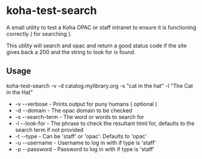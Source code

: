 # koha-test-search
A small utility to test a Koha OPAC or staff intranet to ensure it is functioning correctly ( for searching ).

This utility will search and opac and return a good status code if the site gives back a 200 and the string to look for is found.

## Usage
koha-test-search -v -d catalog.mylibrary.org -s "cat in the hat" -l "The Cat in the Hat"

* -v --verbose      - Prints output for puny humans ( optional )
* -d --domain       - The opac domain to be checked
* -s --search-term  - The word or words to search for
* -l --look-for     - The phrase to check the resultant html for, defaults to the search term if not provided
* -t --type         - Can be 'staff' or 'opac'. Defaults to 'opac'
* -u --username     - Username to log in with if type is 'staff'
* -p --password     - Password to log in with if type is 'staff'
